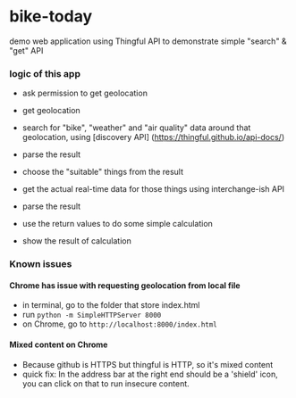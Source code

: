 # bike-today
demo web application using Thingful API to demonstrate simple "search" &amp; "get" API 


### logic of this app

* ask permission to get geolocation


* get geolocation  


* search for "bike", "weather" and "air quality" data around that geolocation, using [discovery API] (https://thingful.github.io/api-docs/) 


* parse the result  


* choose the "suitable" things from the result  


* get the actual real-time data for those things using interchange-ish API  


* parse the result  


* use the return values to do some simple calculation  


* show the result of calculation 

### Known issues
#### Chrome has issue with requesting geolocation from local file
* in terminal, go to the folder that store index.html
* run `python -m SimpleHTTPServer 8000`
* on Chrome, go to `http://localhost:8000/index.html`

#### Mixed content on Chrome
* Because github is HTTPS but thingful is HTTP, so it's mixed content
* quick fix: In the address bar at the right end should be a 'shield' icon, you can click on that to run insecure content.
